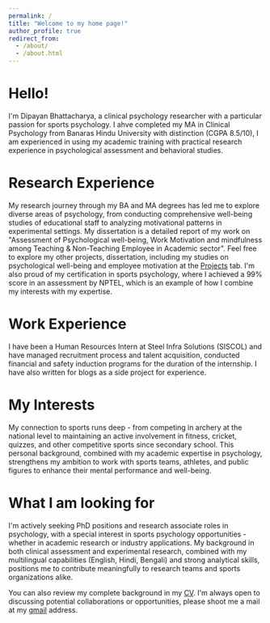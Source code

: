 ```yaml
---
permalink: /
title: "Welcome to my home page!"
author_profile: true
redirect_from: 
  - /about/
  - /about.html
---
```


Hello!
======
I'm Dipayan Bhattacharya, a clinical psychology researcher with a particular passion for sports psychology. I ahve completed my MA in Clinical Psychology from Banaras Hindu University with distinction (CGPA 8.5/10), I am experienced in using my academic training with practical research experience in psychological assessment and behavioral studies.

Research Experience
======
My research journey through my BA and MA degrees has led me to explore diverse areas of psychology, from conducting comprehensive well-being studies of educational staff to analyzing motivational patterns in experimental settings. My dissertation is a detailed report of my work on "Assessment of Psychological well-being, Work Motivation and mindfulness among Teaching & Non-Teaching Employee in Academic sector". Feel free to explore my other projects, dissertation, including my studies on psychological well-being and employee motivation at the [Projects](https://dipayanbhattachary2000.github.io/publications) tab. I'm also proud of my certification in sports psychology, where I achieved a 99% score in an assessment by NPTEL, which is an example of how I combine my interests with my expertise.

Work Experience
======
I have been a Human Resources Intern at Steel Infra Solutions (SISCOL) and have managed recruitment process and talent acquisition, conducted financial and safety induction programs for the duration of the internship. I have also written for blogs as a side project for experience.

My Interests
======
My connection to sports runs deep - from competing in archery at the national level to maintaining an active involvement in fitness, cricket, quizzes, and other competitive sports since secondary school. This personal background, combined with my academic expertise in psychology, strengthens my ambition to work with sports teams, athletes, and public figures to enhance their mental performance and well-being.

What I am looking for
======
I'm actively seeking PhD positions and research associate roles in psychology, with a special interest in sports psychology opportunities - whether in academic research or industry applications. My background in both clinical assessment and experimental research, combined with my multilingual capabilities (English, Hindi, Bengali) and strong analytical skills, positions me to contribute meaningfully to research teams and sports organizations alike.

You can also review my complete background in my [CV](https://dipayanbhattachary2000.github.io/cv). I'm always open to discussing potential collaborations or opportunities, please shoot me a mail at my [gmail](mailto:dipayanbhattacharya5@gmail.com) address.
